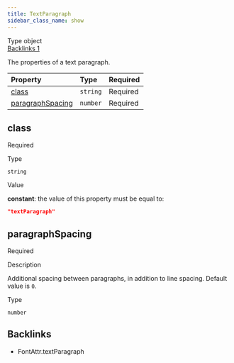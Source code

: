 ```yaml
---
title: TextParagraph
sidebar_class_name: show
---
```


<div className="section-badges">

<div className="badge type">
        <span className="label">Type</span>
        <span className="value">object</span>
      </div>

<a href="#backlinks" className="badge backlinks">
          <span className="label">Backlinks</span>
          <span className="value">1</span>
        </a>

</div>

The properties of a text paragraph.

<div className="property-preview">

<div className="property-table">

| Property                              | Type     | Required                                            |
| :------------------------------------ | :------- | :-------------------------------------------------- |
| [class](#class)                       | `string` | <span className="property-required">Required</span> |
| [paragraphSpacing](#paragraphspacing) | `number` | <span className="property-required">Required</span> |

</div>

</div>

<div className="property">

<div className="property-heading">

## class

<span className="property-required">Required</span>

</div>

<div className="property-item">

Type

`string`

</div>

<div className="property-item">

Value

<div className="value-description">

**constant**: the value of this property must be equal to:

```json
"textParagraph"
```

</div>

</div>

</div>

<div className="property">

<div className="property-heading">

## paragraphSpacing

<span className="property-required">Required</span>

</div>

<div className="property-item">

Description

<div>

Additional spacing between paragraphs, in addition to line spacing.
Default value is `0`.

</div>

</div>

<div className="property-item">

Type

`number`

</div>

</div>

<div id="backlinks" className="section-backlinks">

<div className="backlinks-title"><h2>Backlinks</h2></div>

<ul className="backlinks-list">

<li className="backlink">
      <Link to='/specs/vectorgraphics/font-attr#textparagraph'>FontAttr.textParagraph</Link>
      </li>

</ul>

</div>
